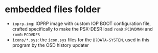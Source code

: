 # embedded files folder

- `ioprp.img`: IOPRP image with custom IOP BOOT configuration file, crafted specifically to make the PSX-DESR load `rom0:PCDVDMAN` and `rom0:PCDVDFS`
- `icons/*.sys`: the `icon.sys` files for the `B?DATA-SYSTEM`, used in this program by the OSD history updater

